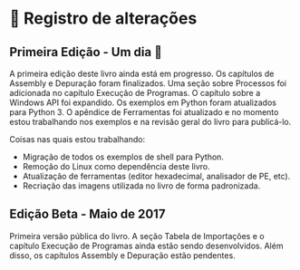 # 📝 Registro de alterações

## Primeira Edição - Um dia 🤞

A primeira edição deste livro ainda está em progresso. Os capítulos de Assembly e Depuração foram finalizados. Uma seção sobre Processos foi adicionada no capítulo Execução de Programas. O capítulo sobre a Windows API foi expandido. Os exemplos em Python foram atualizados para Python 3. O apêndice de Ferramentas foi atualizado e no momento estou trabalhando nos exemplos e na revisão geral do livro para publicá-lo.

Coisas nas quais estou trabalhando:

* Migração de todos os exemplos de shell para Python.
* Remoção do Linux como dependência deste livro.
* Atualização de ferramentas (editor hexadecimal, analisador de PE, etc).
* Recriação das imagens utilizada no livro de forma padronizada.

## Edição Beta - Maio de 2017

Primeira versão pública do livro. A seção Tabela de Importações e o capítulo Execução de Programas ainda estão sendo desenvolvidos. Além disso, os capítulos Assembly e Depuração estão pendentes.
